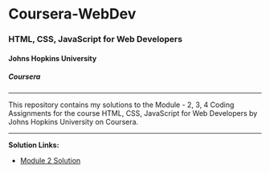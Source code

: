 # Coursera-WebDev

### HTML, CSS, JavaScript for Web Developers
#### Johns Hopkins University
##### Coursera
---
This repository contains my solutions to the Module - 2, 3, 4 Coding Assignments for the course HTML, CSS, JavaScript for Web Developers by Johns Hopkins University on Coursera. 

---

**Solution Links:**

- [Module 2 Solution](http://faheemzunjani.github.io/.../module-2-solution/index.html)

